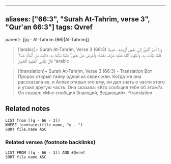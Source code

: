 
---
aliases: ["66:3", "Surah At-Tahrim, verse 3", "Qur'an 66:3"]
tags: Qvref
---

parent:: [[q - At-Tahrim (66)|At-Tahrim]]

> [!arabic]+ Surah At-Tahrim, Verse 3 (66:3)
> <span class="quran-arabic">وَإِذْ أَسَرَّ ٱلنَّبِىُّ إِلَىٰ بَعْضِ أَزْوَٰجِهِۦ حَدِيثًا فَلَمَّا نَبَّأَتْ بِهِۦ وَأَظْهَرَهُ ٱللَّهُ عَلَيْهِ عَرَّفَ بَعْضَهُۥ وَأَعْرَضَ عَنۢ بَعْضٍ ۖ فَلَمَّا نَبَّأَهَا بِهِۦ قَالَتْ مَنْ أَنۢبَأَكَ هَـٰذَا ۖ قَالَ نَبَّأَنِىَ ٱلْعَلِيمُ ٱلْخَبِيرُ</span>
^arabic

> [!translation]+ Surah At-Tahrim, Verse 3 (66:3) - Translation
> Вот Пророк открыл тайну одной из своих жен. Когда же она рассказала ее, и Аллах открыл это ему, он дал знать о части этого и утаил другую часть. Она сказала: «Кто сообщил тебе об этом?». Он сказал: «Мне сообщил Знающий, Ведающий».
^translation



## Related notes
```dataview
LIST from [[q - 66 - 3]]
WHERE !contains(file.name, "q - ")
SORT file.name ASC
```

### Related verses (footnote backlinks)
```dataview
LIST FROM [[q - 66 - 3]] AND #Qvref
SORT file.name ASC
```

